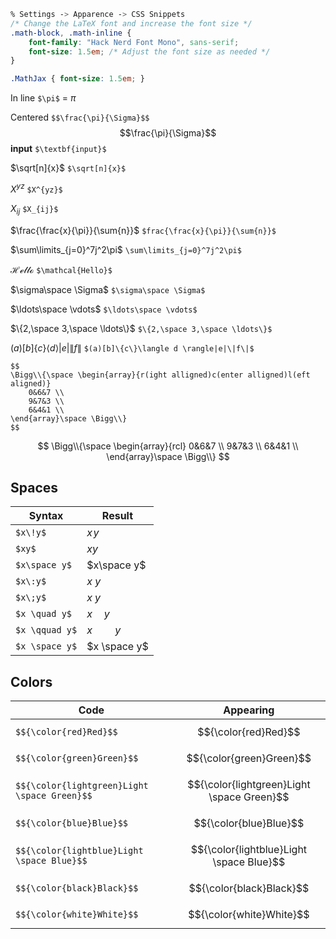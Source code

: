 

```css
% Settings -> Apparence -> CSS Snippets
/* Change the LaTeX font and increase the font size */
.math-block, .math-inline {
    font-family: "Hack Nerd Font Mono", sans-serif;
    font-size: 1.5em; /* Adjust the font size as needed */
}

.MathJax { font-size: 1.5em; }
```

In line `$\pi$` = $\pi$

Centered `$$\frac{\pi}{\Sigma}$$` $$\frac{\pi}{\Sigma}$$
$\textbf{input}$ `$\textbf{input}$`

$\sqrt[n]{x}$  `$\sqrt[n]{x}$`

$X^{yz}$  `$X^{yz}$`

$X_{ij}$  `$X_{ij}$`

$\frac{\frac{x}{\pi}}{\sum{n}}$  `$frac{\frac{x}{\pi}}{\sum{n}}$`

$\sum\limits_{j=0}^7j^2\pi$  `\sum\limits_{j=0}^7j^2\pi$`

$\mathcal{Hello}$  `$\mathcal{Hello}$`

$\sigma\space \Sigma$  `$\sigma\space \Sigma$`

$\ldots\space \vdots$  `$\ldots\space \vdots$`

$\{2,\space 3,\space \ldots\}$  `$\{2,\space 3,\space \ldots\}$`

$(a)[b]\{c\}\langle d \rangle|e|\|f\|$  `$(a)[b]\{c\}\langle d \rangle|e|\|f\|$`
```text
$$
\Bigg\\{\space \begin{array}{r(ight alligned)c(enter alligned)l(eft aligned)}
	0&6&7 \\
	9&7&3 \\
	6&4&1 \\
\end{array}\space \Bigg\\}
$$
```

$$
\Bigg\\{\space \begin{array}{rcl}
	0&6&7 \\
	9&7&3 \\
	6&4&1 \\
\end{array}\space \Bigg\\}
$$
## Spaces

| Syntax         | Result       |
| -------------- | ------------ |
| `$x\!y$`       | $x\!y$       |
| `$xy$`         | $xy$         |
| `$x\space y$`  | $x\space y$  |
| `$x\:y$`       | $x\:y$       |
| `$x\;y$`       | $x\;y$       |
| `$x \quad y$`  | $x \quad y$  |
| `$x \qquad y$` | $x \qquad y$ |
| `$x \space y$` | $x \space y$ |

## Colors

| Code                                         | Appearing                                  |
| -------------------------------------------- | ------------------------------------------ |
| `$${\color{red}Red}$$`                       | $${\color{red}Red}$$                       |
| `$${\color{green}Green}$$`                   | $${\color{green}Green}$$                   |
| `$${\color{lightgreen}Light \space Green}$$` | $${\color{lightgreen}Light \space Green}$$ |
| `$${\color{blue}Blue}$$`                     | $${\color{blue}Blue}$$                     |
| `$${\color{lightblue}Light \space Blue}$$`   | $${\color{lightblue}Light \space Blue}$$   |
| `$${\color{black}Black}$$`                   | $${\color{black}Black}$$                   |
| `$${\color{white}White}$$`                   | $${\color{white}White}$$                   |
